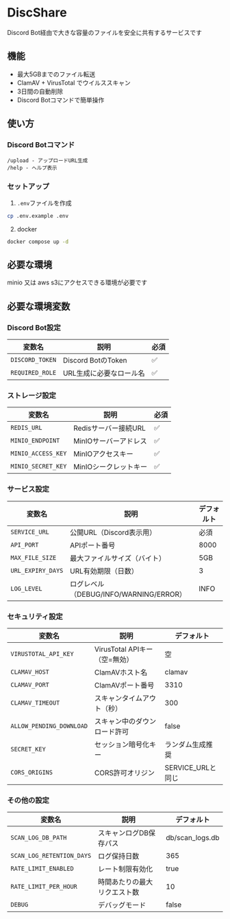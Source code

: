 # DiscShare

Discord Bot経由で大きな容量のファイルを安全に共有するサービスです

## 機能

- 最大5GBまでのファイル転送
- ClamAV + VirusTotal でウイルススキャン
- 3日間の自動削除
- Discord Botコマンドで簡単操作

## 使い方

### Discord Botコマンド

```
/upload - アップロードURL生成
/help - ヘルプ表示
```

### セットアップ

1. `.env`ファイルを作成
```bash
cp .env.example .env
```

2. docker
```bash
docker compose up -d
```
## 必要な環境

minio 又は aws s3にアクセスできる環境が必要です

## 必要な環境変数

### Discord Bot設定
| 変数名 | 説明 | 必須 |
|--------|------|------|
| `DISCORD_TOKEN` | Discord BotのToken | ✅ |
| `REQUIRED_ROLE` | URL生成に必要なロール名 | ✅ |

### ストレージ設定
| 変数名 | 説明 | 必須 |
|--------|------|------|
| `REDIS_URL` | Redisサーバー接続URL | ✅ |
| `MINIO_ENDPOINT` | MinIOサーバーアドレス | ✅ |
| `MINIO_ACCESS_KEY` | MinIOアクセスキー | ✅ |
| `MINIO_SECRET_KEY` | MinIOシークレットキー | ✅ |

### サービス設定
| 変数名 | 説明 | デフォルト |
|--------|------|------------|
| `SERVICE_URL` | 公開URL（Discord表示用） | 必須 |
| `API_PORT` | APIポート番号 | 8000 |
| `MAX_FILE_SIZE` | 最大ファイルサイズ（バイト） | 5GB |
| `URL_EXPIRY_DAYS` | URL有効期限（日数） | 3 |
| `LOG_LEVEL` | ログレベル（DEBUG/INFO/WARNING/ERROR） | INFO |

### セキュリティ設定
| 変数名 | 説明 | デフォルト |
|--------|------|------------|
| `VIRUSTOTAL_API_KEY` | VirusTotal APIキー（空=無効） | 空 |
| `CLAMAV_HOST` | ClamAVホスト名 | clamav |
| `CLAMAV_PORT` | ClamAVポート番号 | 3310 |
| `CLAMAV_TIMEOUT` | スキャンタイムアウト（秒） | 300 |
| `ALLOW_PENDING_DOWNLOAD` | スキャン中のダウンロード許可 | false |
| `SECRET_KEY` | セッション暗号化キー | ランダム生成推奨 |
| `CORS_ORIGINS` | CORS許可オリジン | SERVICE_URLと同じ |

### その他の設定
| 変数名 | 説明 | デフォルト |
|--------|------|------------|
| `SCAN_LOG_DB_PATH` | スキャンログDB保存パス | db/scan_logs.db |
| `SCAN_LOG_RETENTION_DAYS` | ログ保持日数 | 365 |
| `RATE_LIMIT_ENABLED` | レート制限有効化 | true |
| `RATE_LIMIT_PER_HOUR` | 時間あたりの最大リクエスト数 | 10 |
| `DEBUG` | デバッグモード | false |
